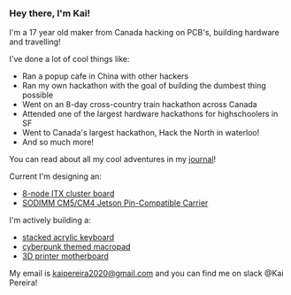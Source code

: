 ### Hey there, I'm Kai!

I'm a 17 year old maker from Canada hacking on PCB's, building hardware and travelling!

I've done a lot of cool things like:
- Ran a popup cafe in China with other hackers
- Ran my own hackathon with the goal of building the dumbest thing possible
- Went on an 8-day cross-country train hackathon across Canada
- Attended one of the largest hardware hackathons for highschoolers in SF
- Went to Canada's largest hackathon, Hack the North in waterloo!
- And so much more!

You can read about all my cool adventures in my [journal](https://kaipereira.com/journal)!

Current I'm designing an: 
- [8-node ITX cluster board](https://github.com/KaiPereira/Cluster-Board)
- [SODIMM CM5/CM4 Jetson Pin-Compatible Carrier](https://github.com/KaiPereira/Cluster-Board)

I'm actively building a: 
- [stacked acrylic keyboard](https://github.com/KaiPereira/PR1SM)
- [cyberpunk themed macropad](https://github.com/KaiPereira/CYBERPAD-01)
- [3D printer motherboard](https://github.com/KaiPereira/Cheetah-MX4-Mini)

My email is kaipereira2020@gmail.com and you can find me on slack @Kai Pereira!
